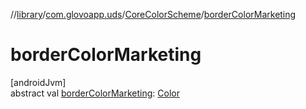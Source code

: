 //[library](../../../index.md)/[com.glovoapp.uds](../index.md)/[CoreColorScheme](index.md)/[borderColorMarketing](border-color-marketing.md)

# borderColorMarketing

[androidJvm]\
abstract val [borderColorMarketing](border-color-marketing.md): [Color](https://developer.android.com/reference/kotlin/androidx/compose/ui/graphics/Color.html)
